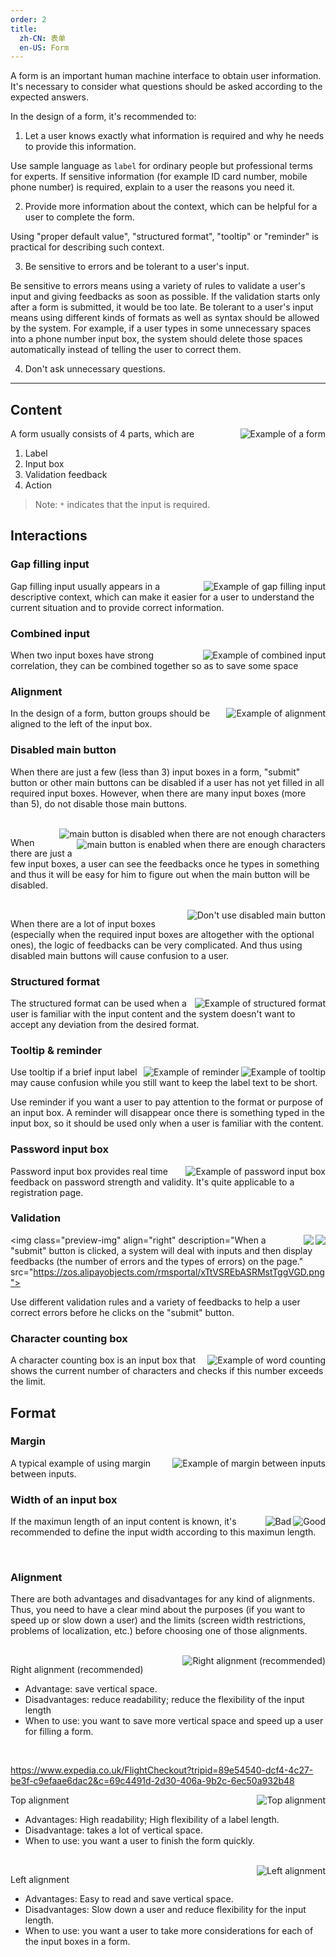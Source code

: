 ```yaml
---
order: 2
title:
  zh-CN: 表单
  en-US: Form
---
```


A form is an important human machine interface to obtain user information. It's necessary to consider what questions should be asked according to the expected answers.

In the design of a form, it's recommended to:

1. Let a user knows exactly what information is required and why he needs to provide this information.

  Use sample language as `label` for ordinary people but professional terms for experts. If sensitive information (for example ID card number, mobile phone number) is required, explain to a user the reasons you need it.

2. Provide more information about the context, which can be helpful for a user to complete the form.

  Using "proper default value", "structured format", "tooltip" or "reminder" is practical for describing such context.

3. Be sensitive to errors and be tolerant to a user's input.

  Be sensitive to errors means using a variety of rules to validate a user's input and giving feedbacks as soon as possible. If the validation starts only after a form is submitted, it would be too late. Be tolerant to a user's input means using different kinds of formats as well as syntax should be allowed by the system. For example, if a user types in some unnecessary spaces into a phone number input box, the system should delete those spaces automatically instead of telling the user to correct them.

4. Don't ask unnecessary questions.

---

## Content

<img class="preview-img" align="right" alt="Example of a form" src="https://os.alipayobjects.com/rmsportal/mLkQbODgVsdGUTe.png">

A form usually consists of 4 parts, which are

1. Label
2. Input box
3. Validation feedback
4. Action

> Note: `*` indicates that the input is required.


## Interactions

### Gap filling input

<img class="preview-img" align="right" alt="Example of gap filling input" src="https://os.alipayobjects.com/rmsportal/SdzCTaevNMvJFBR.png">

Gap filling input usually appears in a descriptive context, which can make it easier for a user to understand the current situation and to provide correct information.

### Combined input

<img class="preview-img" align="right" alt="Example of combined input" src="https://os.alipayobjects.com/rmsportal/waStvhMnuoqqsCE.png">

When two input boxes have strong correlation, they can be combined together so as to save some space

### Alignment

<img class="preview-img" align="right" alt="Example of alignment" src="https://os.alipayobjects.com/rmsportal/cjHTEtXFxUSdHnE.png">

In the design of a form, button groups should be aligned to the left of the input box.

### Disabled main button

When there are just a few (less than 3) input boxes in a form, "submit" button or other main buttons can be disabled if a user has not yet filled in all required input boxes. However, when there are many input boxes (more than 5), do not disable those main buttons.


<br>

<img class="preview-img" align="right" alt="main button is disabled when there are not enough characters" src="https://os.alipayobjects.com/rmsportal/VabHKlbouFxSQXz.png">

<img class="preview-img" align="right" alt="main button is enabled when there are enough characters" src="https://os.alipayobjects.com/rmsportal/usdFxJmWDawqUuq.png">

When there are just a few input boxes, a user can see the feedbacks once he types in something and thus it will be easy for him to figure out when the main button will be disabled.

<br>

<img class="preview-img" align="right" alt="Don't use disabled main button" src="https://os.alipayobjects.com/rmsportal/GwZhvOuXmwqUIUW.png">

When there are a lot of input boxes (especially when the required input boxes are altogether with the optional ones), the logic of feedbacks can be very complicated. And thus using disabled main buttons will cause confusion to a user.

### Structured format

<img class="preview-img" align="right" alt="Example of structured format" src="https://os.alipayobjects.com/rmsportal/SQgGfreRAqPZPsm.png">

The structured format can be used when a user is familiar with the input content and the system doesn't want to accept any deviation from the desired format.

### Tooltip & reminder

<img class="preview-img inline" align="right" alt="Example of tooltip" description="when an input box is focused, the tooltip will appear until the input box loses focus again" src="https://os.alipayobjects.com/rmsportal/cTlmdEprGSzMZfs.png">
<img class="preview-img inline" align="right" alt="Example of reminder" description="when an input box is focused, the reminder will appear until a user types in at least one character" src="https://os.alipayobjects.com/rmsportal/QPhvLWfMbLTvjRw.png">

Use tooltip if a brief input label may cause confusion while you still want to keep the label text to be short.

Use reminder if you want a user to pay attention to the format or purpose of an input box. A reminder will disappear once there is something typed in the input box, so it should be used only when a user is familiar with the content.

### Password input box

<img class="preview-img" align="right" alt="Example of password input box" src="https://os.alipayobjects.com/rmsportal/wKpOgeyyoOUeCrk.png">

Password input box provides real time feedback on password strength and validity. It's quite applicable to a registration page.

### Validation

<img class="preview-img inline" align="right" description="Validation in real time" src="https://os.alipayobjects.com/rmsportal/urCdIJFuNYCenqH.png">
<img class="preview-img inline" align="right" description="Validation after losing focus" src="https://os.alipayobjects.com/rmsportal/KkcSBkbTJirIxCw.png">

<img class="preview-img" align="right" description="When a "submit" button is clicked, a system will deal with inputs and then display feedbacks (the number of errors and the types of errors) on the page." src="https://zos.alipayobjects.com/rmsportal/xTtVSREbASRMstTggVGD.png">

Use different validation rules and a variety of feedbacks to help a user correct errors before he clicks on the "submit" button.

### Character counting box

<img class="preview-img" align="right" alt="Example of word counting" src="https://os.alipayobjects.com/rmsportal/JxzQIRfMCtMjuaH.png">

A character counting box is an input box that shows the current number of characters and checks if this number exceeds the limit.



## Format

### Margin

<img class="preview-img" align="right" alt="Example of margin between inputs" src="https://os.alipayobjects.com/rmsportal/dlTiHzZvCGRbMzL.png">

A typical example of using margin between inputs.

### Width of an input box

<img class="preview-img good" align="right" alt="Good" src="https://os.alipayobjects.com/rmsportal/vypllNQZsEHRszB.png">
<img class="preview-img bad" align="right" alt="Bad" src="https://os.alipayobjects.com/rmsportal/XSLwnrlLbKFjiNj.png">

If the maximun length of an input content is known, it's recommended to define the input width according to this maximun length.

<br>

### Alignment

There are both advantages and disadvantages for any kind of alignments. Thus, you need to have a clear mind about the purposes (if you want to speed up or slow down a user) and the limits (screen width restrictions, problems of localization, etc.) before choosing one of those alignments.

<br>

<img class="preview-img" align="right" alt="Right alignment (recommended)" src="https://os.alipayobjects.com/rmsportal/UxGJfenYBKvkEEB.png">

Right alignment (recommended)

- Advantage: save vertical space.
- Disadvantages: reduce readability; reduce the flexibility of the input length
- When to use: you want to save more vertical space and speed up a user for filling a form.

<br>

https://www.expedia.co.uk/FlightCheckout?tripid=89e54540-dcf4-4c27-be3f-c9efaae6dac2&c=69c4491d-2d30-406a-9b2c-6ec50a932b48

<img class="preview-img" align="right" alt="Top alignment" src="https://os.alipayobjects.com/rmsportal/AsyyNKormNdEMLi.png">

Top alignment

- Advantages: High readability; High flexibility of a label length.
- Disadvantage: takes a lot of vertical space.
- When to use: you want a user to finish the form quickly.

<br>

<img class="preview-img" align="right" alt="Left alignment" src="https://os.alipayobjects.com/rmsportal/eqUyDExbRlAQoas.png">

Left alignment

- Advantages: Easy to read and save vertical space.
- Disadvantages: Slow down a user and reduce flexibility for the input length.
- When to use: you want a user to take more considerations for each of the input boxes in a form.
